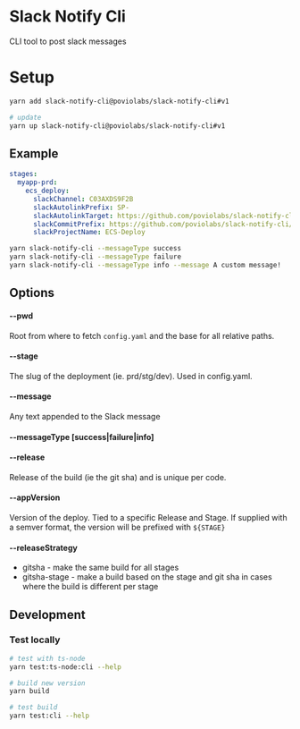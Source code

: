 # Slack Notify Cli

CLI tool to post slack messages

# Setup

```bash
yarn add slack-notify-cli@poviolabs/slack-notify-cli#v1

# update
yarn up slack-notify-cli@poviolabs/slack-notify-cli#v1
```

## Example

```yaml
stages:
  myapp-prd:
    ecs_deploy:
      slackChannel: C03AXDS9F2B
      slackAutolinkPrefix: SP-
      slackAutolinkTarget: https://github.com/poviolabs/slack-notify-cli/issues/
      slackCommitPrefix: https://github.com/poviolabs/slack-notify-cli/commit/
      slackProjectName: ECS-Deploy
```


```bash
yarn slack-notify-cli --messageType success
yarn slack-notify-cli --messageType failure
yarn slack-notify-cli --messageType info --message A custom message!
```

## Options

#### --pwd

Root from where to fetch `config.yaml` and the base for all relative paths.

#### --stage

The slug of the deployment (ie. prd/stg/dev). Used in config.yaml.

#### --message

Any text appended to the Slack message

#### --messageType \[success|failure|info\]

#### --release

Release of the build (ie the git sha) and is unique per code.

#### --appVersion

Version of the deploy. Tied to a specific Release and Stage.
If supplied with a semver format, the version will be prefixed with `${STAGE}`

#### --releaseStrategy

- gitsha - make the same build for all stages
- gitsha-stage - make a build based on the stage and git sha in cases where the build is different per stage


## Development

### Test locally

```bash
# test with ts-node
yarn test:ts-node:cli --help

# build new version
yarn build

# test build
yarn test:cli --help
```
